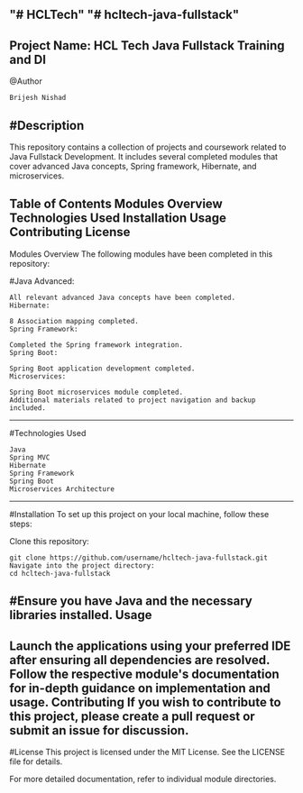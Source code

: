 "# HCLTech" 
"# hcltech-java-fullstack"            
---
Project Name: HCL Tech Java Fullstack Training and DI
---
@Author
```
Brijesh Nishad
```
#Description
---
This repository contains a collection of projects and coursework related to Java Fullstack Development. It includes several completed modules that cover advanced Java concepts, Spring framework, Hibernate, and microservices.

Table of Contents
Modules Overview
Technologies Used
Installation
Usage
Contributing
License
---
Modules Overview
The following modules have been completed in this repository:

#Java Advanced:

```
All relevant advanced Java concepts have been completed.
Hibernate:

8 Association mapping completed.
Spring Framework:

Completed the Spring framework integration.
Spring Boot:

Spring Boot application development completed.
Microservices:

Spring Boot microservices module completed.
Additional materials related to project navigation and backup included.
```
---
#Technologies Used
```
Java
Spring MVC
Hibernate
Spring Framework
Spring Boot
Microservices Architecture
```
---
#Installation
To set up this project on your local machine, follow these steps:

Clone this repository:
```
git clone https://github.com/username/hcltech-java-fullstack.git
Navigate into the project directory:
cd hcltech-java-fullstack
```
#Ensure you have Java and the necessary libraries installed.
Usage
---
Launch the applications using your preferred IDE after ensuring all dependencies are resolved.
Follow the respective module's documentation for in-depth guidance on implementation and usage.
Contributing
If you wish to contribute to this project, please create a pull request or submit an issue for discussion.
---
#License
This project is licensed under the MIT License. See the LICENSE file for details.

For more detailed documentation, refer to individual module directories.

